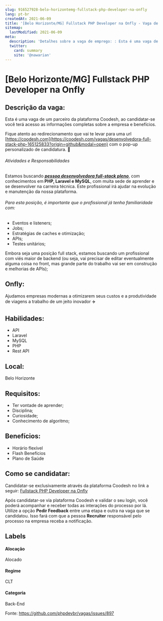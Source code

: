```yaml
---
slug: 916527928-belo-horizontemg-fullstack-php-developer-na-onfly
lang: pt-br
createdAt: 2021-06-09
title: '[Belo Horizonte/MG] Fullstack PHP Developer na Onfly - Vaga de Emprego'
sitemap:
  lastModified: 2021-06-09
meta:
  description: 'Detalhes sobre a vaga de emprego: : Esta é uma vaga de um parceiro da plataforma Coodesh, ao candidatar-se você terá acesso as informações completas sobre a empresa e benefícios.  Fique atento ao redirecionamento que vai te levar para uma url [https://coodesh.com](https://coodesh.com/vagas/desenvolvedora-full-stack-php-165125833?origin=github&modal=open) com o pop-up personalizado de candidatura. 👋 <h6>Atividades e Responsabilidades</h6> <p>Estamos buscando <strong><em><ins>pessoa desenvolvedora full-stack pleno</ins></em></strong>, com conhecimentos em<strong> PHP, Laravel e MySQL</strong>, com muita sede de aprender e se desenvolver na carreira técnica. Este profissional irá ajudar na evolução e manutenção da nossa plataforma.</p> <p></p> <h6>Para esta posição, é importante que o profissional já tenha familiaridade com:</h6> <ul> <li>Eventos e listeners;</li> <li>Jobs;</li> <li>Estratégias de caches e otimização;</li> <li>APIs;</li> <li>Testes unitários;</li> </ul> <p></p> <p>Embora seja uma posição full stack, estamos buscando um profissional com viés maior de backend (ou seja, vai precisar de editar eventualmente alguma coisa no front, mas grande parte do trabalho vai ser em construção e melhorias de APIs);</p> <p></p>'
  twitter:
    card: summary
    site: '@nawarian'
---
```


# [Belo Horizonte/MG] Fullstack PHP Developer na Onfly

## Descrição da vaga: 
Esta é uma vaga de um parceiro da plataforma Coodesh, ao candidatar-se você terá acesso as informações completas sobre a empresa e benefícios.


Fique atento ao redirecionamento que vai te levar para uma url [https://coodesh.com](https://coodesh.com/vagas/desenvolvedora-full-stack-php-165125833?origin=github&modal=open) com o pop-up personalizado de candidatura. 👋
<h6>Atividades e Responsabilidades</h6>
<p>Estamos buscando <strong><em><ins>pessoa desenvolvedora full-stack pleno</ins></em></strong>, com conhecimentos em<strong> PHP, Laravel e MySQL</strong>, com muita sede de aprender e se desenvolver na carreira técnica. Este profissional irá ajudar na evolução e manutenção da nossa plataforma.</p>
<p></p>
<h6>Para esta posição, é importante que o profissional já tenha familiaridade com:</h6>
<ul>
<li>Eventos e listeners;</li>
<li>Jobs;</li>
<li>Estratégias de caches e otimização;</li>
<li>APIs;</li>
<li>Testes unitários;</li>
</ul>
<p></p>
<p>Embora seja uma posição full stack, estamos buscando um profissional com viés maior de backend (ou seja, vai precisar de editar eventualmente alguma coisa no front, mas grande parte do trabalho vai ser em construção e melhorias de APIs);</p>
<p></p>

## Onfly: 
 <p>Ajudamos empresas modernas a otimizarem seus custos e a produtividade de viagens a trabalho de um jeito inovador ✈️</p>
</p>

 ## Habilidades: 
 - API 
- Laravel 
- MySQL 
- PHP 
- Rest API
## Local: 
 Belo Horizonte
## Requisitos: 
 - Ter vontade de aprender; 
- Disciplina; 
- Curiosidade; 
- Conhecimento de algoritmo;

## Benefícios: 
 - Horário flexível 
- Flash Benefícios 
- Plano de Saúde
## Como se candidatar:
Candidatar-se exclusivamente através da plataforma Coodesh no link a seguir: [Fullstack PHP Developer na Onfly](https://coodesh.com/vagas/desenvolvedora-full-stack-php-165125833?origin=github&modal=open)


Após candidatar-se via plataforma Coodesh e validar o seu login, você poderá acompanhar e receber todas as interações do processo por lá. Utilize a opção <b>Pedir Feedback</b> entre uma etapa e outra na vaga que se candidatou. Isso fará com que a pessoa <b>Recruiter</b> responsável pelo processo na empresa receba a notificação.
## Labels
#### Alocação
Alocado
#### Regime
CLT
#### Categoria
Back-End

Fonte: https://github.com/phpdevbr/vagas/issues/897
